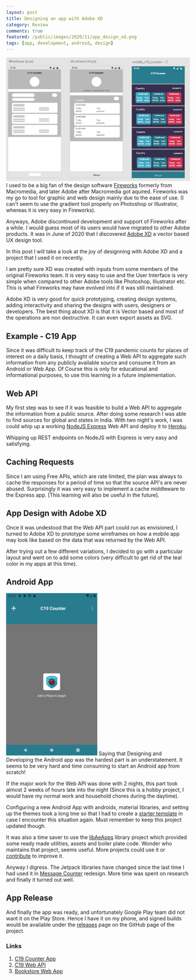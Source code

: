 ```yaml
---
layout: post
title: Designing an app with Adobe XD 
category: Review
comments: true
featured: /public/images/2020/11/app_design_xd.png
tags: [app, development, android, design]
---
```

![Designing an app with Adobe XD](/public/images/2020/11/app_design_xd.png)
I used to be a big fan of the design software [Fireworks](https://en.wikipedia.org/wiki/Adobe_Fireworks) formerly from Macromedia, and later Adobe after Macromedia got aquired. Fireworks was my go to tool for graphic and web design mainly due to the ease of use. (I can't seem to use the gradient tool properly on Photoshop or Illustrator, whereas it is very easy in Fireworks).

Anyways, Adobe discontinued development and support of Fireworks after a while. I would guess most of its users would have migrated to other Adobe products. It was in June of 2020 that I discovered [Adobe XD](https://adobe.com/xd) a vector based UX design tool.

In this post I will take a look at the joy of designning with Adobe XD and a project that I used it on recently.

<!-- more -->
I am pretty sure XD was created with inputs from some members of the original Fireworks team. It is very easy to use and the User Interface is very simple when compared to other Adobe tools like Photoshop, Illustrator etc. This is what Fireworks may have evolved into if it was still maintained.

Adobe XD is very good for quick prototyping, creating design systems, adding interactivity and sharing the designs with users, designers or developers. The best thing about XD is that it is Vector based and most of the operations are non destructive. It can even export assets as SVG.

## Example - C19 App
Since it was difficult to keep track of the C19 pandemic counts for places of interest on a daily basis, I thought of creating a Web API to aggregate such information from any publicly available source and consume it from an Android or Web App. Of Course this is only for educational and informational purposes, to use this learning in a future implementation.

## Web API
My first step was to see if it was feasible to build a Web API to aggregate the information from a public source. After doing some research I was able to find sources for global and states in India. With two night's work, I was could whip up a working [NodeJS Express](https://github.com/midhunhk/c19-web-api) Web API and deploy it to [Heroku](https://c19-web-api.herokuapp.com/).

Whipping up REST endpoints on NodeJS with Express is very easy and satisfying. 

## Caching Requests
Since I am using Free APIs, which are rate limited, the plan was always to cache the responses for a period of time so that the source API's are never abused. Surprisingly it was very easy to implement a cache middleware to the Express app. [This learning will also be useful in the future].

## App Design with Adobe XD
Once it was undestood that the Web API part could run as envisioned, I turned to Adobe XD to prototype some wireframes on how a mobile app may look like based on the data that was returned by the Web API. 

After trying out a few different variations, I decided to go with a particular layout and went on to add some colors (very difficult to get rid of the teal color in my apps at this time).

## Android App
<img src="/public/images/2020/11/app_home_screen.png" alt="Android App" width="250px"/>
Saying that Designing and Developing the Android app was the hardest part is an understatement. It seems to be very hard and time consuming to start an Android app from scratch!

If the major work for the Web API was done with 2 nights, this part took almost 2 weeks of hours late into the night (Since this is a hobby project, I would have my normal work and household chores during the daytime). 

Configuring a new Android App with androidx, material libraries, and setting up the themes took a long tme so that I had to create a [starter template](https://github.com/ae-app-labs/android-starter-project) in case I encounter this situation again. Must remember to keep this project updated though.

It was also a time saver to use the [libAeApps](https://github.com/midhunhk/lib-aeapps) library project which provided some ready made utilities, assets and boiler plate code. Wonder who maintains that project, seems useful. More projects could use it or [contribute](https://github.com/midhunhk/lib-aeapps/blob/master/.github/CONTRIBUTING.md) to improve it.

Anyway I digress. The Jetpack libraries have changed since the last time I had used it in [Message Counter](https://github.com/midhunhk/message-counter) redesign. More time was spent on research and finally it turned out well.

## App Release
And finally the app was ready, and unfortunately Google Play team did not want it on the Play Store. 
Hence I have it on my phone, and signed builds would be available under the [releases](https://github.com/midhunhk/c19-counter-app/releases) page on the GitHub page of the project.

### Links
1. [C19 Counter App](https://github.com/midhunhk/c19-counter-app)
2. [C19 Web API](https://github.com/midhunhk/c19-web-api)
3. [Bookstore Web App](https://midhunhk.github.io/dev/2020/08/20/reactjs-book-store-app/)